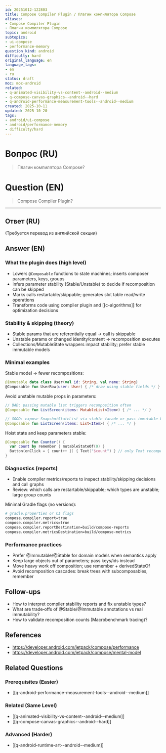 ```yaml
---
id: 20251012-122803
title: Compose Compiler Plugin / Плагин компилятора Compose
aliases:
- Compose Compiler Plugin
- Плагин компилятора Compose
topic: android
subtopics:
- ui-compose
- performance-memory
question_kind: android
difficulty: hard
original_language: en
language_tags:
- en
- ru
status: draft
moc: moc-android
related:
- q-animated-visibility-vs-content--android--medium
- q-compose-canvas-graphics--android--hard
- q-android-performance-measurement-tools--android--medium
created: 2025-10-11
updated: 2025-10-20
tags:
- android/ui-compose
- android/performance-memory
- difficulty/hard
---
```


# Вопрос (RU)
> Плагин компилятора Compose?

# Question (EN)
> Compose Compiler Plugin?

---

## Ответ (RU)

(Требуется перевод из английской секции)

## Answer (EN)

### What the plugin does (high level)
- Lowers `@Composable` functions to state machines; inserts composer parameters, keys, groups
- Infers parameter stability (Stable/Unstable) to decide if recomposition can be skipped
- Marks calls restartable/skippable; generates slot table read/write operations
- Transforms code using compiler plugin and [[c-algorithms]] for optimization decisions

### Stability & skipping (theory)
- Stable params that are referentially equal → call is skippable
- Unstable params or changed identity/content → recomposition executes
- Collections/MutableState wrappers impact stability; prefer stable immutable models

### Minimal examples
Stable model → fewer recompositions:
```kotlin
@Immutable data class User(val id: String, val name: String)
@Composable fun UserRow(user: User) { /* draw using stable fields */ }
```

Avoid unstable mutable props in parameters:
```kotlin
// BAD: passing mutable list triggers recomposition often
@Composable fun ListScreen(items: MutableList<Item>) { /* ... */ }

// GOOD: expose SnapshotStateList via stable facade or pass immutable List
@Composable fun ListScreen(items: List<Item>) { /* ... */ }
```

Hoist state and keep parameters stable:
```kotlin
@Composable fun Counter() {
  var count by remember { mutableStateOf(0) }
  Button(onClick = { count++ }) { Text("$count") } // only Text recomposes
}
```

### Diagnostics (reports)
- Enable compiler metrics/reports to inspect stability/skipping decisions and call graphs
- Review: which calls are restartable/skippable; which types are unstable; large group counts

Minimal Gradle flags (no versions):
```bash
# gradle.properties or CI flags
compose.compiler.report=true
compose.compiler.metrics=true
compose.compiler.reportDestination=build/compose-reports
compose.compiler.metricsDestination=build/compose-metrics
```

### Performance practices
- Prefer @Immutable/@Stable for domain models when semantics apply
- Keep large objects out of parameters; pass keys/ids instead
- Move heavy work off composition; use remember + derivedStateOf
- Avoid recomposition cascades: break trees with subcomposables, remember

## Follow-ups
- How to interpret compiler stability reports and fix unstable types?
- What are trade‑offs of @Stable/@Immutable annotations vs real immutability?
- How to validate recomposition counts (Macrobenchmark tracing)?

## References
- https://developer.android.com/jetpack/compose/performance
- https://developer.android.com/jetpack/compose/mental-model

## Related Questions

### Prerequisites (Easier)
- [[q-android-performance-measurement-tools--android--medium]]

### Related (Same Level)
- [[q-animated-visibility-vs-content--android--medium]]
- [[q-compose-canvas-graphics--android--hard]]

### Advanced (Harder)
- [[q-android-runtime-art--android--medium]]
